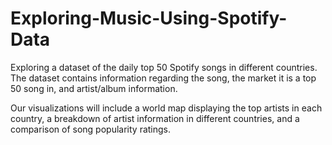 # Exploring-Music-Using-Spotify-Data

Exploring a dataset of the daily top 50 Spotify songs in different countries. The dataset contains information regarding the song, the market it is a top 50 song in, and artist/album information. 

Our visualizations will include a world map displaying the top artists in each country, a breakdown of artist information in different countries, and a comparison of song popularity ratings. 
